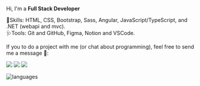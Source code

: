 <p align="left">
  Hi, I'm a <strong>Full Stack Developer</strong>
</p>

<p align="left">
🎯Skills: HTML, CSS, Bootstrap, Sass, Angular, JavaScript/TypeScript, and .NET (webapi and mvc).<br>
🩺Tools: Git and GitHub, Figma, Notion and VSCode.
</p>

<p align="left">If you to do a project with me (or chat about programming), feel free to send me a message 🤠:<br></p> 
<p align="left">
  <a href="https://www.instagram.com/lucasfelipeluz/" alt="Instagram" target="_blank">
  <img src="https://img.shields.io/badge/-Instagram-DF0174?style=for-the-badge&logo=instagram&logoColor=white&link=https://www.instagram.com/lucasfelipeluz/"/></a>

  <a href="https://t.me/lucasfelipeluz" alt="Telegram" target="_blank">
  <img src="https://img.shields.io/badge/-Telegram-3b5998?style=for-the-badge&logo=telegram&logoColor=white&link=https://t.me/lucasfelipeluz"/></a>
  
  <a href="https://www.linkedin.com/in/lucasfelipeluz" alt="Linkedin" target="_blank">
  <img src="https://img.shields.io/badge/-Linkedin-0e76a8?style=for-the-badge&logo=Linkedin&logoColor=white&link=https://www.linkedin.com/in/lucasfelipeluz" /></a>
  
  
![languages](https://github-readme-stats.vercel.app/api/top-langs/?username=lucasfelipeluz&hide=scss&layout=compact&theme=tokyonight)


